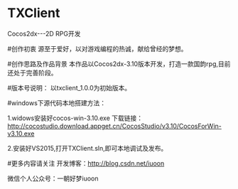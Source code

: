 # TXClient
Cocos2dx---2D RPG开发

#创作初衷
源至于爱好，以对游戏编程的热诚，献给曾经的梦想。

#创作思路及作品背景
本作品以Cocos2dx-3.10版本开发，打造一款国韵rpg,目前还处于完善阶段。

#版本号说明：
以txclient_1.0.0为初始版本。

#windows下源代码本地搭建方法：

1.widows安装好cocos-win-3.10.exe 下载链接：http://cocostudio.download.appget.cn/CocosStudio/v3.10/CocosForWin-v3.10.exe

2.安装好VS2015,打开TXClient.sln,即可本地调试及发布。


#更多内容请关注
开发博客：http://blog.csdn.net/iuoon

微信个人公众号：一朝好梦iuoon
